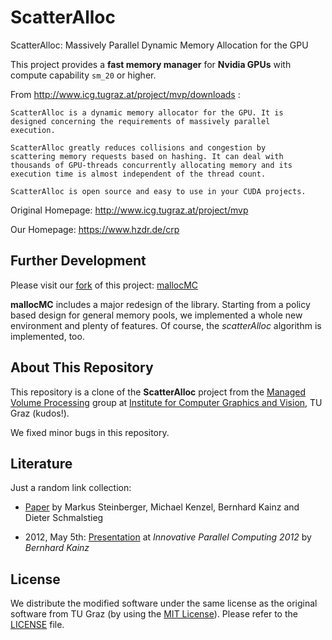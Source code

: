 ScatterAlloc
============

ScatterAlloc: Massively Parallel Dynamic Memory Allocation for the GPU

This project provides a **fast memory manager** for **Nvidia GPUs** with
compute capability `sm_20` or higher.

From http://www.icg.tugraz.at/project/mvp/downloads :
```quote
ScatterAlloc is a dynamic memory allocator for the GPU. It is
designed concerning the requirements of massively parallel
execution.

ScatterAlloc greatly reduces collisions and congestion by
scattering memory requests based on hashing. It can deal with
thousands of GPU-threads concurrently allocating memory and its
execution time is almost independent of the thread count.

ScatterAlloc is open source and easy to use in your CUDA projects.
```

Original Homepage: http://www.icg.tugraz.at/project/mvp

Our Homepage: https://www.hzdr.de/crp


Further Development
-------------------

Please visit our
[fork](https://en.wikipedia.org/wiki/Fork_%28software_development%29)
of this project: [mallocMC](https://github.com/ComputationalRadiationPhysics/mallocMC)

**mallocMC** includes a major redesign of the library.
Starting from a policy based design for general memory pools, we implemented a whole new environment and plenty of features.
Of course, the *scatterAlloc* algorithm is implemented, too.


About This Repository
---------------------

This repository is a clone of the **ScatterAlloc** project from the
[Managed Volume Processing](http://www.icg.tugraz.at/project/mvp)
group at [Institute for Computer Graphics and Vision](http://www.icg.tugraz.at),
TU Graz (kudos!).

We fixed minor bugs in this repository.


Literature
----------

Just a random link collection:

- [Paper](http://www.icg.tugraz.at/Members/steinber/scatteralloc-1) by
  Markus Steinberger, Michael Kenzel, Bernhard Kainz and Dieter Schmalstieg

- 2012, May 5th: [Presentation](http://innovativeparallel.org/Presentations/inPar_kainz.pdf)
        at *Innovative Parallel Computing 2012* by *Bernhard Kainz*


License
-------

We distribute the modified software under the same license as the
original software from TU Graz (by using the
[MIT License](https://en.wikipedia.org/wiki/MIT_License)).
Please refer to the [LICENSE](LICENSE) file.
